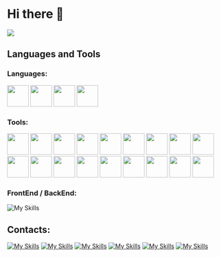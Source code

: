 # Hi there 👋
<img src="https://komarev.com/ghpvc/?username=SVcheburator&style=for-the-badge">


## Languages and Tools
### Languages:
<div>
  <img width="50" src="https://skillicons.dev/icons?i=python">
  <img width="50" src="https://skillicons.dev/icons?i=cpp">
  <img width="50" src="https://skillicons.dev/icons?i=php">
  <img width="50" src="https://skillicons.dev/icons?i=r">
</div>


### Tools:
<div>
  <img width="50" src="https://skillicons.dev/icons?i=django">
  <img width="50" src="https://skillicons.dev/icons?i=fastapi">
  <img width="50" src="https://skillicons.dev/icons?i=docker">
  <img width="50" src="https://img.icons8.com/?size=512&id=59952&format=png"/>
  <img width="50" src="https://skillicons.dev/icons?i=postgres">
  <img width="50" src="https://skillicons.dev/icons?i=mysql">
  <img width="50" src="https://skillicons.dev/icons?i=sqlite">
  <img width="50" src="https://skillicons.dev/icons?i=mongodb">
  <img width="50"src="https://cdn.jsdelivr.net/gh/devicons/devicon@latest/icons/sqlalchemy/sqlalchemy-original.svg">
  <img width="50" src="https://skillicons.dev/icons?i=rabbitmq">
  <img width="50" src="https://skillicons.dev/icons?i=redis">
  <img width="50" src="https://skillicons.dev/icons?i=regex">
  <img width="50" src="https://skillicons.dev/icons?i=git">
  <img width="50" src="https://skillicons.dev/icons?i=github">
  <img width="50" src="https://skillicons.dev/icons?i=heroku">
  <img width="50" src="https://skillicons.dev/icons?i=vscode">
  <img width="50" src="https://img.icons8.com/dusk/64/dbeaver.png"/>
  <img width="50"src="https://img.icons8.com/fluency/48/console.png">
  
</div>

### FrontEnd / BackEnd:
![My Skills](https://skillicons.dev/icons?i=html,css,js,jquery,bootstrap)

## Contacts:
[![My Skills](https://skillicons.dev/icons?i=gmail)](mailto:oleksandrdanylenko.contact@gmail.com)
[![My Skills](https://skillicons.dev/icons?i=linkedin)](https://www.linkedin.com/in/sasha-danylenko-9a7a0b287/)
[![My Skills](https://skillicons.dev/icons?i=discord)](https://discord.com/users/CHEBURATOR#3764/)
[![My Skills](https://skillicons.dev/icons?i=instagram)](https://www.instagram.com/danylenko_sasha/)
[![My Skills](https://skillicons.dev/icons?i=twitter)](https://twitter.com/SV_CHEBURATOR)
[![My Skills](https://skillicons.dev/icons?i=stackoverflow)](https://stackoverflow.com/users/21757133/cheburator)

